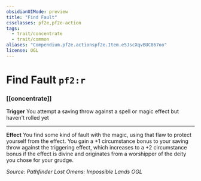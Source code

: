 ```yaml
---
obsidianUIMode: preview
title: "Find Fault"
cssclasses: pf2e,pf2e-action
tags:
  - trait/concentrate
  - trait/common
aliases: "Compendium.pf2e.actionspf2e.Item.e5JscXqvBUC867oo"
license: OGL
---
```

# Find Fault `pf2:r`

### [[concentrate]]






**Trigger** You attempt a saving throw against a spell or magic effect but haven't rolled yet

* * *

**Effect** You find some kind of fault with the magic, using that flaw to protect yourself from the effect. You gain a +1 circumstance bonus to your saving throw against the triggering effect, which increases to a +2 circumstance bonus if the effect is divine and originates from a worshipper of the deity you chose for your grudge.

*Source: Pathfinder Lost Omens: Impossible Lands*
*OGL*